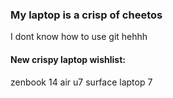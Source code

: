 ### My laptop is a crisp of cheetos
I dont know how to use git hehhh

#### New crispy laptop wishlist:
zenbook 14 air u7
surface laptop 7